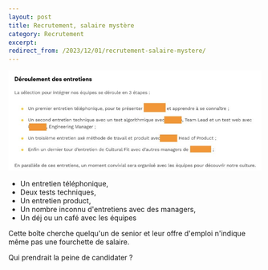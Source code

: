 ```yaml
---
layout: post
title: Recrutement, salaire mystère
category: Recrutement
excerpt:
redirect_from: /2023/12/01/recrutement-salaire-mystere/
---
```


![Détail de l'annonce d'emploi](/images/blog/2024-01/recrutement_salaire_mystere.jpeg)

- Un entretien téléphonique,
- Deux tests techniques,
- Un entretien product,
- Un nombre inconnu d'entretiens avec des managers,
- Un déj ou un café avec les équipes

Cette boîte cherche quelqu'un de senior et leur offre d'emploi n'indique même pas une fourchette de salaire. 

Qui prendrait la peine de candidater ?